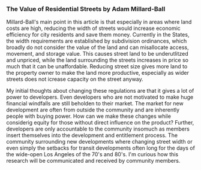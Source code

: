 ### The Value of Residential Streets by Adam Millard-Ball

Millard-Ball's main point in this article is that especially in areas where land costs are high, reducing the width of streets would increase economic efficiency for city residents and save them money. Currently in the States, the width requirements are established by subdivision ordinances, which broadly do not consider the value of the land and can misallocate access, movement, and storage value. This causes street land to be underutlitzed and unpriced, while the land surrounding the streets increases in price so much that it can be unaffordable. Reducing street size gives more land to the property owner to make the land more productive, especially as wider streets does not icrease capacity on the street anyway.

My initial thoughts about changing these regulations are that it gives a lot of power to developers. Even developers who are not motivated to make huge financial windfalls are still beholden to their market. The market for new development are often from outside the community and are inherently people with buying power. How can we make these changes while considerig equity for those without direct influence on the product? Further, developers are only accountable to the community insomuch as members insert themselves into the development and entitlement process. The community surrounding new developments where changing street width or even simply the setbacks for transit developments often long for the days of the wide-open Los Angeles of the 70's and 80's. I'm curious how this research will be communicated and received by community members. 
